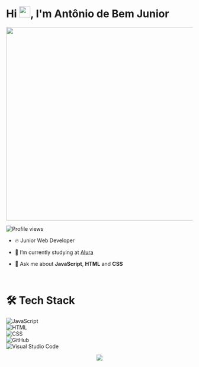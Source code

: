 <h1 align="left">Hi <img src="https://raw.githubusercontent.com/kaueMarques/kaueMarques/master/hi.gif" height="30px">, I'm Antônio de Bem Junior</h1>
<p align="right"> <img height="520em" src="https://raw.githubusercontent.com/gist/antoniobemjunior/52eea951dc484786f50062010ccc7611/raw/aa6b9013302cc24f66a16113f21c66edcf16307f/antoniobemjunior.svg"/> </p>
<p align="left"> <img src="https://komarev.com/ghpvc/?username=antoniobemjunior&color=red" alt="Profile views" /> </p>

- 🔥 Junior Web Developer

- 🔭 I’m currently studying at [Alura](https://www.alura.com.br/)

- 💬 Ask me about **JavaScript**, **HTML** and **CSS**

<!-- 👨‍💻 More at [maykbrito.dev](https://maykbrito.dev) --->

<br>

<h1 align="left">🛠 Tech Stack</h1>

![JavaScript](https://img.shields.io/badge/-JavaScript-05122A?style=flat&logo=javascript)&nbsp;<br> 
![HTML](https://img.shields.io/badge/-HTML-05122A?style=flat&logo=HTML5)&nbsp;<br> 
![CSS](https://img.shields.io/badge/-CSS-05122A?style=flat&logo=CSS3&logoColor=1572B6)&nbsp;<br> 
![GitHub](https://img.shields.io/badge/-GitHub-05122A?style=flat&logo=github)&nbsp;<br> 
![Visual Studio Code](https://img.shields.io/badge/-Visual%20Studio%20Code-05122A?style=flat&logo=visual-studio-code&logoColor=007ACC)&nbsp;<br> 

<p align="center"> <img src="https://github-readme-stats.vercel.app/api?username=monicahillman&count_private=true&show_icons=true&theme=radical" /> </p>
